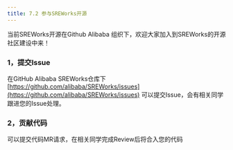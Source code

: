 ```yaml
---
title: 7.2 参与SREWorks开源
---
```


当前SREWorks开源在Github Alibaba 组织下，欢迎大家加入到SREWorks的开源社区建设中来！

<a name="lGB4U"></a>
### 1，提交Issue
在GitHub Alibaba SREWorks仓库下 [https://github.com/alibaba/SREWorks/issues](https://github.com/alibaba/SREWorks/issues) 可以提交Issue，会有相关同学跟进您的Issue处理。

<a name="gxQpU"></a>
### 2，贡献代码
可以提交代码MR请求，在相关同学完成Review后将合入您的代码



